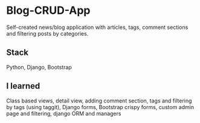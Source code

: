 # Blog-CRUD-App
Self-created news/blog application with articles, tags, comment sections and filtering posts by categories.

## Stack
Python, Django, Bootstrap

## I learned
Class based views, detail view, adding comment section, tags and filtering by tags (using taggit), Django forms, Bootstrap crispy forms, custom admin page and filtering, django ORM and managers
